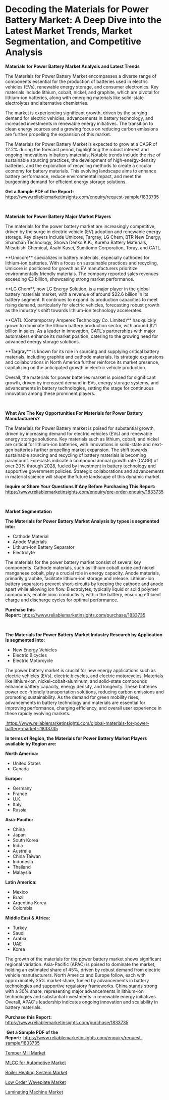 <p><h1>Decoding the Materials for Power Battery Market: A Deep Dive into the Latest Market Trends, Market Segmentation, and Competitive Analysis</h1></p><p><strong>Materials for Power Battery Market Analysis and Latest Trends</strong></p>
<p><p>The Materials for Power Battery Market encompasses a diverse range of components essential for the production of batteries used in electric vehicles (EVs), renewable energy storage, and consumer electronics. Key materials include lithium, cobalt, nickel, and graphite, which are pivotal for lithium-ion batteries, along with emerging materials like solid-state electrolytes and alternative chemistries.</p><p>The market is experiencing significant growth, driven by the surging demand for electric vehicles, advancements in battery technology, and increased investments in renewable energy initiatives. The transition to clean energy sources and a growing focus on reducing carbon emissions are further propelling the expansion of this market.</p><p>The Materials for Power Battery Market is expected to grow at a CAGR of 12.2% during the forecast period, highlighting the robust interest and ongoing innovations in battery materials. Notable trends include the rise of sustainable sourcing practices, the development of high-energy-density batteries, and the exploration of recycling methods to create a circular economy for battery materials. This evolving landscape aims to enhance battery performance, reduce environmental impact, and meet the burgeoning demand for efficient energy storage solutions.</p></p>
<p><strong>Get a Sample PDF of the Report:&nbsp;</strong> <a href="https://www.reliablemarketinsights.com/enquiry/request-sample/1833735?utm_campaign=1620&utm_medium=2&utm_source=Github&utm_content=ia&utm_term=19102024&utm_id=materials-for-power-battery">https://www.reliablemarketinsights.com/enquiry/request-sample/1833735</a></p>
<p>&nbsp;</p>
<p><strong>Materials for Power Battery Major Market Players</strong></p>
<p><p>The materials for the power battery market are increasingly competitive, driven by the surge in electric vehicle (EV) adoption and renewable energy storage. Key players include Umicore, Targray, LG Chem, BTR New Energy, Shanshan Technology, Showa Denko K.K., Kureha Battery Materials, Mitsubishi Chemical, Asahi Kasei, Sumitomo Corporation, Toray, and CATL.</p><p>**Umicore** specializes in battery materials, especially cathodes for lithium-ion batteries. With a focus on sustainable practices and recycling, Umicore is positioned for growth as EV manufacturers prioritize environmentally friendly materials. The company reported sales revenues exceeding €3 billion, showcasing strong market performance.</p><p>**LG Chem**, now LG Energy Solution, is a major player in the global battery materials market, with a revenue of around $22.6 billion in its battery segment. It continues to expand its production capacities to meet rising demand, particularly for electric vehicles, forecasting robust growth as the industry's shift towards lithium-ion technology accelerates.</p><p>**CATL (Contemporary Amperex Technology Co. Limited)** has quickly grown to dominate the lithium battery production sector, with around $21 billion in sales. As a leader in innovation, CATL's partnerships with major automakers enhance its market position, catering to the growing need for advanced energy storage solutions.</p><p>**Targray** is known for its role in sourcing and supplying critical battery materials, including graphite and cathode materials. Its strategic expansions and collaborations in North America further reinforce its market presence, capitalizing on the anticipated growth in electric vehicle production.</p><p>Overall, the materials for power batteries market is poised for significant growth, driven by increased demand in EVs, energy storage systems, and advancements in battery technologies, setting the stage for continuous innovation among these prominent players.</p></p>
<p>&nbsp;</p>
<p><strong>What Are The Key Opportunities For Materials for Power Battery Manufacturers?</strong></p>
<p><p>The Materials for Power Battery market is poised for substantial growth, driven by increasing demand for electric vehicles (EVs) and renewable energy storage solutions. Key materials such as lithium, cobalt, and nickel are critical for lithium-ion batteries, with innovations in solid-state and next-gen batteries further propelling market expansion. The shift towards sustainable sourcing and recycling of battery materials is becoming paramount. Forecasts indicate a compound annual growth rate (CAGR) of over 20% through 2028, fueled by investment in battery technology and supportive government policies. Strategic collaborations and advancements in material science will shape the future landscape of this dynamic market.</p></p>
<p><strong>Inquire or Share Your Questions If Any Before Purchasing This Report:</strong> <a href="https://www.reliablemarketinsights.com/enquiry/pre-order-enquiry/1833735?utm_campaign=1620&utm_medium=2&utm_source=Github&utm_content=ia&utm_term=19102024&utm_id=materials-for-power-battery">https://www.reliablemarketinsights.com/enquiry/pre-order-enquiry/1833735</a></p>
<p>&nbsp;</p>
<p><strong>Market Segmentation</strong></p>
<p><strong>The Materials for Power Battery Market Analysis by types is segmented into:</strong></p>
<p><ul><li>Cathode Material</li><li>Anode Materials</li><li>Lithium-Ion Battery Separator</li><li>Electrolyte</li></ul></p>
<p><p>The materials for the power battery market consist of several key components. Cathode materials, such as lithium cobalt oxide and nickel manganese cobalt, play a crucial role in energy capacity. Anode materials, primarily graphite, facilitate lithium-ion storage and release. Lithium-ion battery separators prevent short-circuits by keeping the cathode and anode apart while allowing ion flow. Electrolytes, typically liquid or solid polymer compounds, enable ionic conductivity within the battery, ensuring efficient charge and discharge cycles for optimal performance.</p></p>
<p><strong>Purchase this Report:&nbsp;</strong><a href="https://www.reliablemarketinsights.com/purchase/1833735?utm_campaign=1620&utm_medium=2&utm_source=Github&utm_content=ia&utm_term=19102024&utm_id=materials-for-power-battery">https://www.reliablemarketinsights.com/purchase/1833735</a></p>
<p>&nbsp;</p>
<p><strong>The Materials for Power Battery Market Industry Research by Application is segmented into:</strong></p>
<p><ul><li>New Energy Vehicles</li><li>Electric Bicycles</li><li>Electric Motorcycle</li></ul></p>
<p><p>The power battery market is crucial for new energy applications such as electric vehicles (EVs), electric bicycles, and electric motorcycles. Materials like lithium-ion, nickel-cobalt-aluminum, and solid-state compounds enhance battery capacity, energy density, and longevity. These batteries power eco-friendly transportation solutions, reducing carbon emissions and promoting sustainability. As the demand for green mobility rises, advancements in battery technology and materials are essential for improving performance, charging efficiency, and overall user experience in these rapidly evolving markets.</p></p>
<p><a href="https://www.reliablemarketinsights.com/global-materials-for-power-battery-market-r1833735?utm_campaign=1620&utm_medium=2&utm_source=Github&utm_content=ia&utm_term=19102024&utm_id=materials-for-power-battery">&nbsp;https://www.reliablemarketinsights.com/global-materials-for-power-battery-market-r1833735</a></p>
<p><strong>In terms of Region, the Materials for Power Battery Market Players available by Region are:</strong></p>
<p>
    <p> <strong> North America: </strong>
        <ul>
            <li>United States</li>
            <li>Canada</li>
        </ul>
        </p> 
    <p> <strong> Europe: </strong>
        <ul>
            <li>Germany</li>
            <li>France</li>
            <li>U.K.</li>
            <li>Italy</li>
            <li>Russia</li>
        </ul>
        </p> 
    <p> <strong> Asia-Pacific: </strong>
        <ul>
            <li>China</li>
            <li>Japan</li>
            <li>South Korea</li>
            <li>India</li>
            <li>Australia</li>
            <li>China Taiwan</li>
            <li>Indonesia</li>
            <li>Thailand</li>
            <li>Malaysia</li>
        </ul>
        </p> 
    <p> <strong> Latin America: </strong>
        <ul>
            <li>Mexico</li>
            <li>Brazil</li>
            <li>Argentina Korea</li>
            <li>Colombia</li>
        </ul>
        </p> 
    <p> <strong> Middle East & Africa: </strong>
        <ul>
            <li>Turkey</li>
            <li>Saudi</li>
            <li>Arabia</li>
            <li>UAE</li>
            <li>Korea</li>
        </ul>
    </p>
    </p>
<p><p>The growth of the materials for the power battery market shows significant regional variation. Asia-Pacific (APAC) is poised to dominate the market, holding an estimated share of 45%, driven by robust demand from electric vehicle manufacturers. North America and Europe follow, each with approximately 25% market share, fueled by advancements in battery technologies and supportive regulatory frameworks. China stands strong with a 30% share, representing major advancements in lithium-ion technologies and substantial investments in renewable energy initiatives. Overall, APAC's leadership indicates ongoing innovation and scalability in battery materials.</p></p>
<p><strong>Purchase this Report: </strong><a href="https://www.reliablemarketinsights.com/purchase/1833735?utm_campaign=1620&utm_medium=2&utm_source=Github&utm_content=ia&utm_term=19102024&utm_id=materials-for-power-battery">https://www.reliablemarketinsights.com/purchase/1833735</a></p>
<p>&nbsp;<strong>Get a Sample PDF of the Report:&nbsp;&nbsp;</strong><a href="https://www.reliablemarketinsights.com/enquiry/request-sample/1833735?utm_campaign=1620&utm_medium=2&utm_source=Github&utm_content=ia&utm_term=19102024&utm_id=materials-for-power-battery">https://www.reliablemarketinsights.com/enquiry/request-sample/1833735</a></p>
<p><strong></strong></p>
<p><p><a href="https://www.linkedin.com/pulse/temper-mill-market-global-regional-analysis-2024-2031-mkt-nova-w8umf?utm_campaign=1620&utm_medium=2&utm_source=Github&utm_content=ia&utm_term=19102024&utm_id=materials-for-power-battery">Temper Mill Market</a></p><p><a href="https://github.com/JakirUddin511/Market-Research-Report-List-1/blob/main/mlcc-for-automotive-market.md?utm_campaign=1620&utm_medium=2&utm_source=Github&utm_content=ia&utm_term=19102024&utm_id=materials-for-power-battery">MLCC for Automotive Market</a></p><p><a href="https://www.linkedin.com/pulse/competitive-intelligence-boiler-heating-system-market-key-fk6if?utm_campaign=1620&utm_medium=2&utm_source=Github&utm_content=ia&utm_term=19102024&utm_id=materials-for-power-battery">Boiler Heating System Market</a></p><p><a href="https://www.linkedin.com/pulse/low-order-waveplate-market-outlook-current-assessment-future-h52gf?utm_campaign=1620&utm_medium=2&utm_source=Github&utm_content=ia&utm_term=19102024&utm_id=materials-for-power-battery">Low Order Waveplate Market</a></p><p><a href="https://issuu.com/reportprime-2/docs/laminating-machine-market-size-2030_6a54ade60db9b9?utm_campaign=1620&utm_medium=2&utm_source=Github&utm_content=ia&utm_term=19102024&utm_id=materials-for-power-battery">Laminating Machine Market</a></p></p>